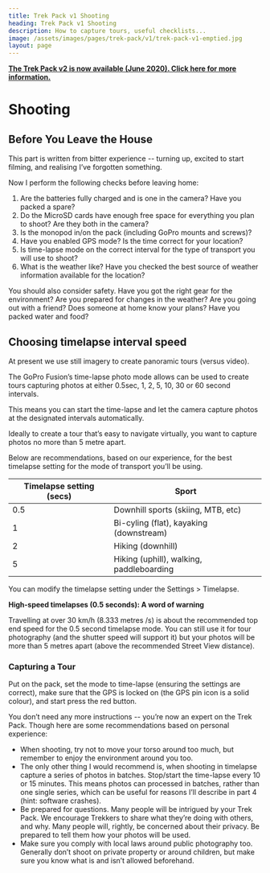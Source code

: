 ```yaml
---
title: Trek Pack v1 Shooting
heading: Trek Pack v1 Shooting
description: How to capture tours, useful checklists...
image: /assets/images/pages/trek-pack/v1/trek-pack-v1-emptied.jpg
layout: page
---
```


[**The Trek Pack v2 is now available (June 2020). Click here for more information.**](/trek-pack/v2/table-of-contents)

# Shooting

## Before You Leave the House

This part is written from bitter experience -- turning up, excited to start filming, and realising I’ve forgotten something.

Now I perform the following checks before leaving home:

1. Are the batteries fully charged and is one in the camera? Have you packed a spare?
2. Do the MicroSD cards have enough free space for everything you plan to shoot? Are they both in the camera?
3. Is the monopod in/on the pack (including GoPro mounts and screws)?
4. Have you enabled GPS mode? Is the time correct for your location?
5. Is time-lapse mode on the correct interval for the type of transport you will use to shoot?
6. What is the weather like? Have you checked the best source of weather information available for the location?

You should also consider safety. Have you got the right gear for the environment? Are you prepared for changes in the weather? Are you going out with a friend? Does someone at home know your plans? Have you packed water and food?

## **Choosing timelapse interval speed**

At present we use still imagery to create panoramic tours (versus video).

The GoPro Fusion’s time-lapse photo mode allows can be used to create tours capturing photos at either 0.5sec, 1, 2, 5, 10, 30 or 60 second intervals.

This means you can start the time-lapse and let the camera capture photos at the designated intervals automatically.

Ideally to create a tour that’s easy to navigate virtually, you want to capture photos no more than 5 metre apart.

Below are recommendations, based on our experience, for the best timelapse setting for the mode of transport you’ll be using.

| Timelapse setting (secs) | Sport                                    |
| ------------------------ | ---------------------------------------- |
| 0.5                      | Downhill sports (skiing, MTB, etc)       |
| 1                        | Bi-cyling (flat), kayaking (downstream)  |
| 2                        | Hiking (downhill)                        |
| 5                        | Hiking (uphill), walking, paddleboarding |

You can modify the timelapse setting under the Settings > Timelapse.

**High-speed timelapses (0.5 seconds): A word of warning**

Travelling at over 30 km/h (8.333 metres /s) is about the recommended top end speed for the 0.5 second timelapse mode. You can still use it for tour photography (and the shutter speed will support it) but your photos will be more than 5 metres apart (above the recommended Street View distance).

### Capturing a Tour

Put on the pack, set the mode to time-lapse (ensuring the settings are correct), make sure that the GPS is locked on (the GPS pin icon is a solid colour), and start press the red button.

You don’t need any more instructions -- you’re now an expert on the Trek Pack. Though here are some recommendations based on personal experience:

* When shooting, try not to move your torso around too much, but remember to enjoy the environment around you too.
* The only other thing I would recommend is, when shooting in timelapse capture a series of photos in batches. Stop/start the time-lapse every 10 or 15 minutes. This means photos can processed in batches, rather than one single series, which can be useful for reasons I’ll describe in part 4 (hint: software crashes).
* Be prepared for questions. Many people will be intrigued by your Trek Pack. We encourage Trekkers to share what they’re doing with others, and why. Many people will, rightly, be concerned about their privacy. Be prepared to tell them how your photos will be used.
* Make sure you comply with local laws around public photography too. Generally don’t shoot on private property or around children, but make sure you know what is and isn’t allowed beforehand.